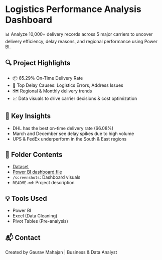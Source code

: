 # Logistics Performance Analysis Dashboard

📊 Analyze 10,000+ delivery records across 5 major carriers to uncover delivery efficiency, delay reasons, and regional performance using Power BI.

## 🔍 Project Highlights

- 📦 65.29% On-Time Delivery Rate
- 🔧 Top Delay Causes: Logistics Errors, Address Issues
- 🗺️ Regional & Monthly delivery trends
- 📈 Data visuals to drive carrier decisions & cost optimization

## 🧠 Key Insights

- DHL has the best on-time delivery rate (66.08%)
- March and December see delay spikes due to high volume
- UPS & FedEx underperform in the South & East regions

## 📂 Folder Contents

- <a href="https://github.com/gauravm77/Logistics-Delivery-Performance-Dashboard/blob/main/Large_Logistics_Delivery_Data.csv.xlsx">Dataset</a>
- <a href="[https://github.com/gauravm77/Logistics-Delivery-Performance-Dashboard/blob/main/Large_Logistics_Delivery_Data.csv.xlsx](https://github.com/gauravm77/Logistics-Delivery-Performance-Dashboard/blob/main/Logistics%20Performance%20Analysis%20Dashboard.pbix)">Power BI dashboard file</a>
- `/screenshots`: Dashboard visuals
- `README.md`: Project description

## 💡 Tools Used

- Power BI
- Excel (Data Cleaning)
- Pivot Tables (Pre-analysis)

## 📬 Contact

Created by Gaurav Mahajan | Business & Data Analyst

